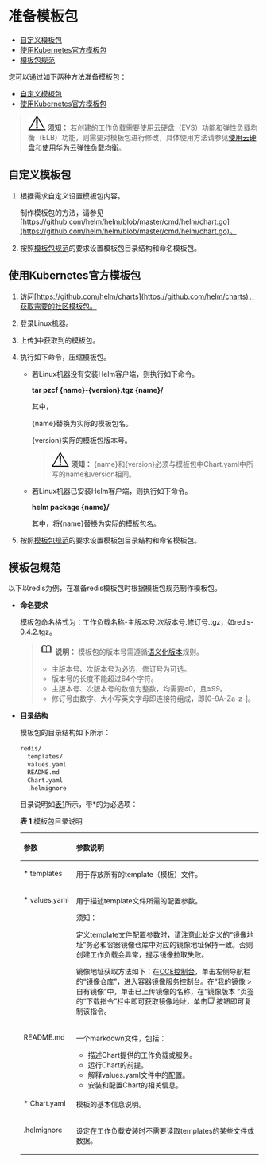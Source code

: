 # 准备模板包<a name="cce_01_0144"></a>

-   [自定义模板包](#s84a75de063eb4fb29387e64d133b0da6)
-   [使用Kubernetes官方模板包](#s5f9699b10586401d81cfebd947cf416f)
-   [模板包规范](#s8af9336c49a44399865c7a0f3149d789)

您可以通过如下两种方法准备模板包：

-   [自定义模板包](#s84a75de063eb4fb29387e64d133b0da6)
-   [使用Kubernetes官方模板包](#s5f9699b10586401d81cfebd947cf416f)

>![](public_sys-resources/icon-notice.gif) **须知：** 
>若创建的工作负载需要使用云硬盘（EVS）功能和弹性负载均衡（ELB）功能，则需要对模板包进行修改，具体使用方法请参见[使用云硬盘](使用云硬盘.md)和[使用华为云弹性负载均衡](使用华为云弹性负载均衡.md)。

## 自定义模板包<a name="s84a75de063eb4fb29387e64d133b0da6"></a>

1.  根据需求自定义设置模板包内容。

    制作模板包的方法，请参见[https://github.com/helm/helm/blob/master/cmd/helm/chart.go](https://github.com/helm/helm/blob/master/cmd/helm/chart.go)。

2.  按照[模板包规范](#s8af9336c49a44399865c7a0f3149d789)的要求设置模板包目录结构和命名模板包。

## 使用Kubernetes官方模板包<a name="s5f9699b10586401d81cfebd947cf416f"></a>

1.  <a name="l6d35ccf85da74660b802f524cc9e3095"></a>访问[https://github.com/helm/charts](https://github.com/helm/charts)，获取需要的社区模板包。
2.  登录Linux机器。
3.  上传[1](#l6d35ccf85da74660b802f524cc9e3095)中获取到的模板包。
4.  执行如下命令，压缩模板包。
    -   若Linux机器没有安装Helm客户端，则执行如下命令。

        **tar pzcf \{name\}-\{version\}.tgz \{name\}/**

        其中，

        \{name\}替换为实际的模板包名。

        \{version\}实际的模板包版本号。

        >![](public_sys-resources/icon-notice.gif) **须知：** 
        >\{name\}和\{version\}必须与模板包中Chart.yaml中所写的name和version相同。

    -   若Linux机器已安装Helm客户端，则执行如下命令。

        **helm package \{name\}/**

        其中，将\{name\}替换为实际的模板包名。


5.  按照[模板包规范](#s8af9336c49a44399865c7a0f3149d789)的要求设置模板包目录结构和命名模板包。

## 模板包规范<a name="s8af9336c49a44399865c7a0f3149d789"></a>

以下以redis为例，在准备redis模板包时根据模板包规范制作模板包。

-   **命名要求**

    模板包命名格式为：工作负载名称-主版本号.次版本号.修订号.tgz，如redis-0.4.2.tgz。

    >![](public_sys-resources/icon-note.gif) **说明：** 
    >模板包的版本号需遵循[语义化版本](https://semver.org/lang/zh-CN/)规则。
    >-   主版本号、次版本号为必选，修订号为可选。
    >-   版本号的长度不能超过64个字符。
    >-   主版本号、次版本号的数值为整数，均需要≥0，且≤99。
    >-   修订号由数字、大小写英文字母即连接符组成，即\[0-9A-Za-z-\]。

-   **目录结构**

    模板包的目录结构如下所示：

    ```
    redis/
      templates/
      values.yaml
      README.md
      Chart.yaml
      .helmignore
    ```

    目录说明如[表1](#tb7d789a3467e4fe9b4385a51f3460321)所示，带\*的为必选项：    

    **表 1**  模板包目录说明

    <a name="tb7d789a3467e4fe9b4385a51f3460321"></a>
    <table><thead align="left"><tr id="row6784152135012"><th class="cellrowborder" valign="top" width="22%" id="mcps1.2.3.1.1"><p id="p278413212502"><a name="p278413212502"></a><a name="p278413212502"></a>参数</p>
    </th>
    <th class="cellrowborder" valign="top" width="78%" id="mcps1.2.3.1.2"><p id="p20784621115018"><a name="p20784621115018"></a><a name="p20784621115018"></a>参数说明</p>
    </th>
    </tr>
    </thead>
    <tbody><tr id="row37842210500"><td class="cellrowborder" valign="top" width="22%" headers="mcps1.2.3.1.1 "><p id="p1278432119504"><a name="p1278432119504"></a><a name="p1278432119504"></a>* templates</p>
    </td>
    <td class="cellrowborder" valign="top" width="78%" headers="mcps1.2.3.1.2 "><p id="p478412213502"><a name="p478412213502"></a><a name="p478412213502"></a>用于存放所有的template（模板）文件。</p>
    </td>
    </tr>
    <tr id="row147841721185017"><td class="cellrowborder" valign="top" width="22%" headers="mcps1.2.3.1.1 "><p id="p14784172119501"><a name="p14784172119501"></a><a name="p14784172119501"></a>* values.yaml</p>
    </td>
    <td class="cellrowborder" valign="top" width="78%" headers="mcps1.2.3.1.2 "><p id="p1678472115013"><a name="p1678472115013"></a><a name="p1678472115013"></a>用于描述template文件所需的配置参数。</p>
    <div class="notice" id="note11415171194911"><a name="note11415171194911"></a><a name="note11415171194911"></a><span class="noticetitle"> 须知： </span><div class="noticebody"><p id="p394216481648"><a name="p394216481648"></a><a name="p394216481648"></a>定义template文件配置参数时，请注意此处定义的“镜像地址”务必和容器镜像仓库中对应的镜像地址保持一致。否则创建工作负载会异常，提示镜像拉取失败。</p>
    <p id="p04177113498"><a name="p04177113498"></a><a name="p04177113498"></a>镜像地址获取方法如下：在<a href="https://console.huaweicloud.com/cce2.0/?utm_source=helpcenter" target="_blank" rel="noopener noreferrer">CCE控制台</a>，单击左侧导航栏的“镜像仓库”，进入容器镜像服务控制台。在“我的镜像 &gt; 自有镜像”中，单击已上传镜像的名称，在“镜像版本 ”页签的“下载指令”栏中即可获取镜像地址，单击<a name="image292113414153"></a><a name="image292113414153"></a><span><img id="image292113414153" src="figures/zh-cn_image_0249778542.png"></span>按钮即可复制该指令。</p>
    </div></div>
    </td>
    </tr>
    <tr id="row1078472120505"><td class="cellrowborder" valign="top" width="22%" headers="mcps1.2.3.1.1 "><p id="p1278411218502"><a name="p1278411218502"></a><a name="p1278411218502"></a>README.md</p>
    </td>
    <td class="cellrowborder" valign="top" width="78%" headers="mcps1.2.3.1.2 "><p id="p10784102115505"><a name="p10784102115505"></a><a name="p10784102115505"></a>一个markdown文件，包括：</p>
    <a name="ul778411210502"></a><a name="ul778411210502"></a><ul id="ul778411210502"><li>描述Chart提供的工作负载或服务。</li><li>运行Chart的前提。</li><li>解释values.yaml文件中的配置。</li><li>安装和配置Chart的相关信息。</li></ul>
    </td>
    </tr>
    <tr id="row1678672116506"><td class="cellrowborder" valign="top" width="22%" headers="mcps1.2.3.1.1 "><p id="p6786162113504"><a name="p6786162113504"></a><a name="p6786162113504"></a>* Chart.yaml</p>
    </td>
    <td class="cellrowborder" valign="top" width="78%" headers="mcps1.2.3.1.2 "><p id="p278615212501"><a name="p278615212501"></a><a name="p278615212501"></a>模板的基本信息说明。</p>
    </td>
    </tr>
    <tr id="row97861621175015"><td class="cellrowborder" valign="top" width="22%" headers="mcps1.2.3.1.1 "><p id="p6786921165010"><a name="p6786921165010"></a><a name="p6786921165010"></a>.helmignore</p>
    </td>
    <td class="cellrowborder" valign="top" width="78%" headers="mcps1.2.3.1.2 "><p id="p07861721145013"><a name="p07861721145013"></a><a name="p07861721145013"></a>设定在工作负载安装时不需要读取templates的某些文件或数据。</p>
    </td>
    </tr>
    </tbody>
    </table>


